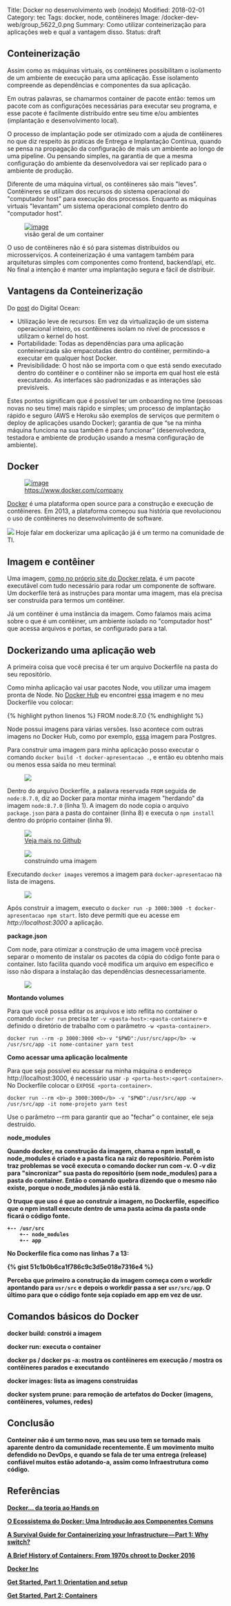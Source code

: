 Title:  Docker no desenvolvimento web (nodejs)
Modified: 2018-02-01
Category: tec
Tags: docker, node, contêineres
Image: /docker-dev-web/group_5622_0.png
Summary: Como utilizar conteinerização para aplicações web e qual a vantagem disso.
Status: draft

## Conteinerização

Assim como as máquinas virtuais, os contêineres possibilitam o isolamento de um ambiente de execução para uma aplicação.
Esse isolamento compreende as dependências e componentes da sua aplicação. 

Em outras palavras, se chamarmos container de pacote então: temos um pacote com as configurações necessárias para executar seu programa, e esse pacote é facilmente distribuído entre seu time e/ou ambientes (implantação e desenvolvimento local).

O processo de implantação pode ser otimizado com a ajuda de contêineres no que diz respeito às práticas de Entrega e Implantação Contínua, quando se pensa na propagação da configuração de mais um ambiente ao longo de uma pipeline. Ou pensando simples, na garantia de que a mesma configuração do ambiente da desenvolvedora vai ser replicado para o ambiente de produção.

Diferente de uma máquina virtual, os contêineres são mais "leves". Contêineres se utilizam dos recursos do sistema operacional do "computador host" para execução dos processos. Enquanto as máquinas virtuais "levantam" um sistema operacional completo dentro do "computador host".

<figure>
	<a href="#"><img src="/images/docker-dev-web/Container-Overview.png" alt="image"></a>
	<figcaption>visão geral de um container</figcaption>
</figure>

O uso de contêineres não é só para sistemas distribuídos ou microsserviços. A conteinerização é uma vantagem também para arquiteturas simples com componentes como frontend, backend/api, etc. No final a intenção é manter uma implantação segura e fácil de distribuir.

## Vantagens da Conteinerização

Do [post](https://www.digitalocean.com/community/tutorials/o-ecossistema-do-docker-uma-introducao-aos-componentes-comuns-pt) do Digital Ocean:

* Utilização leve de recursos: Em vez da virtualização de um sistema operacional inteiro, os contêineres isolam no nível de processos e utilizam o kernel do host.
* Portabilidade: Todas as dependências para uma aplicação conteinerizada são empacotadas dentro do contêiner, permitindo-a executar em qualquer host Docker.
* Previsibilidade: O host não se importa com o que está sendo executado dentro do contêiner e o contêiner não se importa em qual host ele está executando. As interfaces são padronizadas e as interações são previsíveis.


Estes pontos significam que é possível ter um onboarding no time (pessoas novas no seu time) mais rápido e simples; um processo de implantação rápido e seguro (AWS e Heroku são exemplos de serviços que permitem o deploy de aplicações usando Docker); garantia de que “se na minha máquina funciona na sua também é para funcionar” (desenvolvedora, testadora e ambiente de produção usando a mesma configuração de ambiente).


## Docker
<figure>
	<a href="#"><img src="/images/docker-dev-web/dados-docker.png" alt="image"></a>
	<figcaption><a href="https://www.docker.com/company" title="">https://www.docker.com/company</a></figcaption>
</figure>

[Docker](https://www.docker.com/) é uma plataforma open source para a construção e execução de contêineres. Em 2013, a plataforma começou sua história que revolucionou o uso de contêineres no desenvolvimento de software. 

<img src="/images/docker-dev-web/docker-logo.png" />
Hoje falar em dockerizar uma aplicação já é um termo na comunidade de TI.

## Imagem e contêiner

Uma imagem, [como no próprio site do Docker relata](https://docs.docker.com/get-started/#a-brief-explanation-of-containers), é um pacote executável com tudo necessário para rodar um componente de software. Um dockerfile terá as instruções para montar uma imagem, mas ela precisa ser construída para termos um contêiner.

Já um contêiner é uma instância da imagem. Como falamos mais acima sobre o que é um contêiner, um ambiente isolado no "computador host" que acessa arquivos e portas, se configurado para a tal.

## Dockerizando uma aplicação web
A primeira coisa que você precisa é ter um arquivo Dockerfile na pasta do seu repositório.

Como minha aplicação vai usar pacotes Node, vou utilizar uma imagem pronta de Node. No [Docker Hub](https://hub.docker.com/) eu encontrei [essa](https://hub.docker.com/_/node/) imagem e no meu Dockerfile vou colocar:

{% highlight python linenos %}
FROM node:8.7.0
{% endhighlight %}

Node possui imagens para várias versões. Isso acontece com outras imagens no Docker Hub, como por exemplo, [essa](https://hub.docker.com/_/postgres/) imagem para Postgres.

Para construir uma imagem para minha aplicação posso executar o comando `docker build -t docker-apresentacao .`, e então eu obtenho mais ou menos essa saída no meu terminal:

<figure>
	<img src="/images/docker-dev-web/saida-docker-build-from.png" />
</figure>

Dentro do arquivo Dockerfile, a palavra reservada `FROM` seguida de `node:8.7.0`, diz ao Docker para montar minha imagem "herdando" da imagem `node:8.7.0` (linha 1). A imagem do node copia o arquivo `package.json` para a pasta do container (linha 8) e executa o `npm install` dentro do próprio container (linha 9).

<figure><img src="/images/docker-dev-web/dockerfile-node-onbuild.png" />
<figcaption><a href="https://github.com/nodejs/docker-node/blob/15d780e932fc8cd4a145a36cff405610c8c71b0c/8.7/onbuild/Dockerfile">Veja mais no Github</a></figcaption>
</figure>

<figure><img src="/images/docker-dev-web/docker-build-image-diagram.png" />
<figcaption>construindo uma imagem</figcaption></figure>

Executando `docker images` veremos a imagem para `docker-apresentacao` na lista de imagens.

<figure><img src="/images/docker-dev-web/saida-docker-images.png" /></figure>

Após construir a imagem, executo o `docker run -p 3000:3000 -t docker-apresentacao npm start`. Isto deve permiti que eu acesse em <i>http://localhost:3000</i> a aplicação.

<b>package.json</b>

Com node, para otimizar a construção de uma imagem você precisa separar o momento de instalar os pacotes da cópia do código fonte para o container. Isto facilita quando você modifica um arquivo em específico e isso não dispara a instalação das dependências desnecessariamente.

<figure><img src="/images/docker-dev-web/dockerfile-packagejson.png"/></figure>

<b>Montando volumes</b>

Para que você possa editar os arquivos e isto reflita no container o comando `docker run` precisa ter `-v <pasta-host>:<pasta-container>` e definido o diretório de trabalho com o parâmetro `-w <pasta-container>`.


`docker run --rm -p 3000:3000 <b>-v "$PWD":/usr/src/app</b> -w /usr/src/app -it nome-container yarn test`

<b>Como acessar uma aplicação localmente</b>

Para que seja possível eu acessar na minha máquina o endereço http://localhost:3000, é necessário usar `-p <porta-host>:<port-container>`. No Dockerfile colocar o `EXPOSE <porta-container>`.

`docker run --rm <b>-p 3000:3000</b> -v "$PWD":/usr/src/app -w /usr/src/app -it nome-projeto yarn test`

Use o parâmetro --rm para garantir que ao "fechar" o container, ele seja destruído. 
 
<b>node_modules<b>

Quando docker, na construção da imagem, chama o npm install, o node_modules é criado e a pasta fica na raiz do repositório. Porém isto traz problemas se você executa o comando docker run com -v. O -v diz para "sincronizar" sua pasta do repositório (sem node_modules) para a pasta do container. Então o comando quebra dizendo que o mesmo não existe, porque o node_modules já não está lá.

O truque que uso é que ao construir a imagem, no Dockerfile, especifico que o npm install execute dentro de uma pasta acima da pasta onde ficará o código fonte.

```
+-- /usr/src
	+-- node_modules
	+-- app
```

No Dockerfile fica como nas linhas 7 a 13:

{% gist 51c1b0b6ca1f786c9c3d5e018e7316e4 %}

Perceba que primeiro a construção da imagem começa com o workdir apontando para `usr/src` e depois o workdir passa a ser `usr/src/app`. O último para que o código fonte seja copiado em app em vez de usr.

## Comandos básicos do Docker

docker build: constrói a imagem

docker run: executa o container

docker ps / docker ps -a: mostra os contêineres em execução / mostra os contêineres parados e executando

docker images: lista as imagens construídas

docker system prune: para remoção de artefatos do Docker (imagens, contêineres, volumes, redes) 

## Conclusão

Conteiner não é um termo novo, mas seu uso tem se tornado mais aparente dentro da comunidade recentemente.
É um movimento muito defendido no DevOps, e quando se fala de ter uma entrega (release) confiável muitos estão adotando-a, assim como Infraestrutura como código.


## Referências
[Docker… da teoria ao Hands on](https://www.mundotibrasil.com.br/docker-da-teoria-ao-hands-on/)

[O Ecossistema do Docker: Uma Introdução aos Componentes Comuns](https://www.digitalocean.com/community/tutorials/o-ecossistema-do-docker-uma-introducao-aos-componentes-comuns-pt)

[A Survival Guide for Containerizing your Infrastructure — Part 1: Why switch?](https://medium.com/google-cloud/a-survival-guide-for-containerizing-your-infrastructure-part-1-why-switch-8e8dee9fc66)

[A Brief History of Containers: From 1970s chroot to Docker 2016](http://blog.aquasec.com/a-brief-history-of-containers-from-1970s-chroot-to-docker-2016)

[Docker Inc](https://www.sdxcentral.com/listings/docker-inc/)

[Get Started, Part 1: Orientation and setup](https://docs.docker.com/get-started/#a-brief-explanation-of-containers)

[Get Started, Part 2: Containers](https://docs.docker.com/get-started/part2/)

